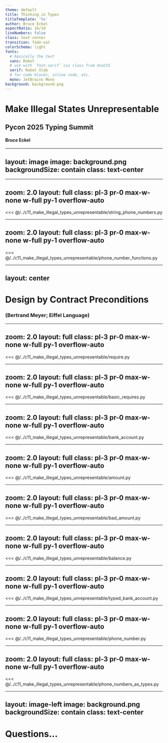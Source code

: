 ```yaml
---
theme: default
title: Thinking in Types
titleTemplate: '%s'
author: Bruce Eckel
aspectRatio: 16/10
lineNumbers: false
class: text-center
transition: fade-out
colorSchema: light
fonts:
  # basically the text
  sans: Robot
  # use with `font-serif` css class from UnoCSS
  serif: Robot Slab
  # for code blocks, inline code, etc.
  mono: JetBrains Mono
background: background.png
---
```


# Make Illegal States Unrepresentable

## Pycon 2025 Typing Summit

#### Bruce Eckel

---
layout: image
image: background.png
backgroundSize: contain
class: text-center
---


---
zoom: 2.0
layout: full
class: pl-3 pr-0 max-w-none w-full py-1 overflow-auto
---
<<< @/../c11_make_illegal_types_unrepresentable/string_phone_numbers.py

---
zoom: 2.0
layout: full
class: pl-3 pr-0 max-w-none w-full py-1 overflow-auto
---
<<< @/../c11_make_illegal_types_unrepresentable/phone_number_functions.py

---
layout: center
---

# Design by Contract Preconditions

### (Bertrand Meyer; Eiffel Language)

---
zoom: 2.0
layout: full
class: pl-3 pr-0 max-w-none w-full py-1 overflow-auto
---
<<< @/../c11_make_illegal_types_unrepresentable/require.py

---
zoom: 2.0
layout: full
class: pl-3 pr-0 max-w-none w-full py-1 overflow-auto
---
<<< @/../c11_make_illegal_types_unrepresentable/basic_requires.py

---
zoom: 2.0
layout: full
class: pl-3 pr-0 max-w-none w-full py-1 overflow-auto
---
<<< @/../c11_make_illegal_types_unrepresentable/bank_account.py

---
zoom: 2.0
layout: full
class: pl-3 pr-0 max-w-none w-full py-1 overflow-auto
---
<<< @/../c11_make_illegal_types_unrepresentable/amount.py

---
zoom: 2.0
layout: full
class: pl-3 pr-0 max-w-none w-full py-1 overflow-auto
---
<<< @/../c11_make_illegal_types_unrepresentable/bad_amount.py

---
zoom: 2.0
layout: full
class: pl-3 pr-0 max-w-none w-full py-1 overflow-auto
---
<<< @/../c11_make_illegal_types_unrepresentable/balance.py

---
zoom: 2.0
layout: full
class: pl-3 pr-0 max-w-none w-full py-1 overflow-auto
---
<<< @/../c11_make_illegal_types_unrepresentable/typed_bank_account.py

---
zoom: 2.0
layout: full
class: pl-3 pr-0 max-w-none w-full py-1 overflow-auto
---
<<< @/../c11_make_illegal_types_unrepresentable/phone_number.py

---
zoom: 2.0
layout: full
class: pl-3 pr-0 max-w-none w-full py-1 overflow-auto
---
<<< @/../c11_make_illegal_types_unrepresentable/phone_numbers_as_types.py

---
layout: image-left
image: background.png
backgroundSize: contain
class: text-center
---

# Questions...
